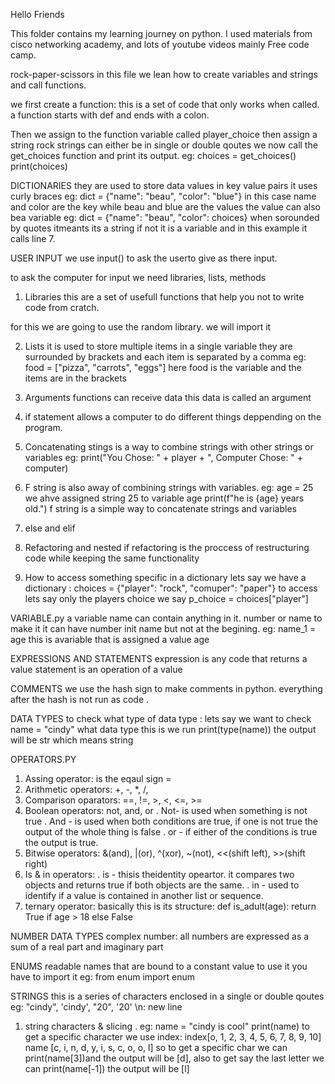 Hello Friends

This folder contains my learning journey on python.
I used materials from cisco networking academy, and lots of youtube videos mainly Free code camp.

rock-paper-scissors
in this file we lean how to create variables and strings and call functions.

we first create  a function: this is a set of code that only works when called.
a function starts with def and ends with a colon.

Then we assign to the function variable called player_choice then assign a string rock
strings can either be in single or double qoutes
we now call the get_choices function and print its output.
eg: choices = get_choices()
print(choices)

DICTIONARIES
they are used to store data values in key value pairs
it uses curly braces
eg: dict = {"name": "beau", "color": "blue"}
in this case name and color are the key while beau and blue are the values
the value can also bea variable
eg: dict = {"name": "beau", "color": choices}
 when sorounded by quotes itmeants its a string if not it is a variable and in this example it calls line 7.

 USER INPUT
 we use input() to ask the userto give as there input.

 to ask the computer for input we need libraries, lists, methods
 1. Libraries
 this are a set of usefull functions that help you not to write code from cratch.

for this we are going to use the random library. we will import it

2. Lists
it is used to store multiple items in a single variable
they are surrounded by brackets and each item is separated by a comma
eg: food = ["pizza", "carrots", "eggs"]
here food is the variable and the items are in the brackets

3. Arguments
functions can receive data this data is called an argument

4. if statement
allows a computer to do different things deppending on the program.

5. Concatenating stings
is a way to combine strings with other strings or variables
eg: print("You Chose: " + player + ", Computer Chose: " + computer)

6. F string
is also away of combining strings with variables.
eg: age = 25 we ahve assigned string 25 to variable age
print(f"he is {age} years old.")
f string is a simple way to concatenate strings and variables

7. else and elif

8. Refactoring and nested if
refactoring is the proccess of restructuring code while keeping the same functionality

9. How to access something specific in a dictionary
lets say we have a dictionary :
choices = {"player": "rock", "comuper": "paper"}
to access lets say only the players choice we say
p_choice = choices["player"]

VARIABLE.py
a variable name can contain anything in it. number or name
to make it it can have number init name but not at the begining.
eg: name_1 = age this is avariable that is assigned a value age

EXPRESSIONS AND STATEMENTS
expression is any code that returns a value
statement is an operation of a value

COMMENTS
we use the hash sign to make comments in python.
everything after the hash is not run as code .

DATA TYPES
to check what type of data type :
lets say we want to check name = "cindy" what data type this is we run print(type(name)) the output will be str which means string

OPERATORS.PY
1. Assing operator: is the eqaul sign =
2. Arithmetic operators: +, -, *, /, 
3. Comparison oparators: ==, !=, >, <, <=, >=
4. Boolean operators: not, and, or
   . Not- is used when something is not true
   . And - is used when both conditions are true, if one is not true the output of the whole thing is false
   . or - if either of the conditions is true the output is true.
5. Bitwise operators: &(and), |(or), ^(xor), ~(not), <<(shift left), >>(shift right)
6. Is & in operators:
   . is - thisis theidentity opeartor. it compares two objects and returns true if both objects are the same.
   . in - used to identify if a value is contained in another list or sequence.
7. ternary operator: 
basically this is its structure:
      def is_adult(age):
           return True if age > 18 else False

NUMBER DATA TYPES
complex number: all numbers are expressed as a sum of a real part and imaginary part

ENUMS
readable names that are bound to a constant value
to use it you have to import it
eg: from enum import enum

STRINGS
this is a series of characters enclosed in a single or double qoutes
eg: "cindy", 'cindy', "20", '20' 
\n: new line
1. string characters & slicing
      . eg: name = "cindy is cool"
            print(name)
    to get a specific character we use index:
    index[o, 1, 2, 3, 4, 5, 6, 7, 8, 9, 10]
    name [c, i, n, d, y, i, s, c, o, o, l]
    so to get a specific char we can print(name[3])and the output will be [d],
    also to get say the last letter we can print(name[-1]) the output will be [l]

